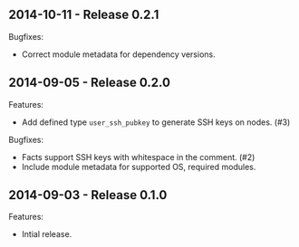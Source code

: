 2014-10-11 - Release 0.2.1
--------------------------

Bugfixes:

* Correct module metadata for dependency versions.

2014-09-05 - Release 0.2.0
--------------------------

Features:

* Add defined type `user_ssh_pubkey` to generate SSH keys on nodes. (#3)

Bugfixes:

* Facts support SSH keys with whitespace in the comment. (#2)
* Include module metadata for supported OS, required modules.

2014-09-03 - Release 0.1.0
--------------------------

Features:

* Intial release.
